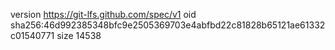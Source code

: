 version https://git-lfs.github.com/spec/v1
oid sha256:46d992385348bfc9e2505369703e4abfbd22c81828b65121ae61332c01540771
size 14538
